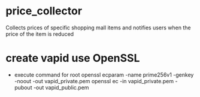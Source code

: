 # price_collector
Collects prices of specific shopping mall items and notifies users when the price of the item is reduced

# create vapid use OpenSSL

- execute command for root
openssl ecparam -name prime256v1 -genkey -noout -out vapid_private.pem
openssl ec -in vapid_private.pem -pubout -out vapid_public.pem